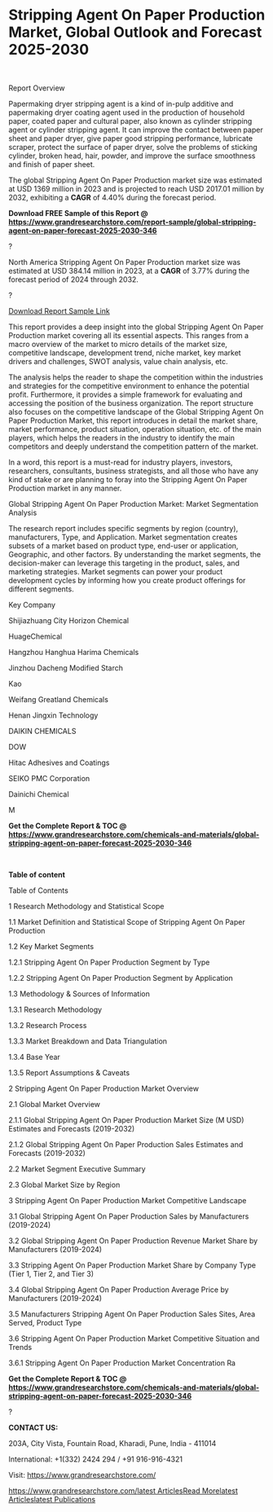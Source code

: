 <h1>Stripping Agent On Paper Production Market, Global Outlook and Forecast 2025-2030</h1><br/><p>Report Overview</p>
 
 
 
 <p>Papermaking dryer stripping agent is a kind of in-pulp additive and papermaking dryer coating agent used in the production of household paper, coated paper and cultural paper, also known as cylinder stripping agent or cylinder stripping agent. It can improve the contact between paper sheet and paper dryer, give paper good stripping performance, lubricate scraper, protect the surface of paper dryer, solve the problems of sticking cylinder, broken head, hair, powder, and improve the surface smoothness and finish of paper sheet.</p>
 
 
 
 <p>The global Stripping Agent On Paper Production market size was estimated at USD 1369 million in 2023 and is projected to reach USD 2017.01 million by 2032, exhibiting a <strong>CAGR</strong> of 4.40% during the forecast period.</p>
 
 
 
 <div><b>Download FREE Sample of this Report @ <a href="https://www.grandresearchstore.com/report-sample/global-stripping-agent-on-paper-forecast-2025-2030-346">https://www.grandresearchstore.com/report-sample/global-stripping-agent-on-paper-forecast-2025-2030-346</a></b></div>
 
 
 
 <p>? </p>
 
 
 
 <p>North America Stripping Agent On Paper Production market size was estimated at USD 384.14 million in 2023, at a <strong>CAGR</strong> of 3.77% during the forecast period of 2024 through 2032.</p>
 
 
 
 <p>? </p>
 
 
 
 <p><a href="https://www.grandresearchstore.com/mr-admin/report-sample/global-stripping-agent-on-paper-forecast-2025-2030-346">Download Report Sample Link</a></p>
 
 
 
 <p>This report provides a deep insight into the global Stripping Agent On Paper Production market covering all its essential aspects. This ranges from a macro overview of the market to micro details of the market size, competitive landscape, development trend, niche market, key market drivers and challenges, SWOT analysis, value chain analysis, etc.</p>
 
 
 
 <p>The analysis helps the reader to shape the competition within the industries and strategies for the competitive environment to enhance the potential profit. Furthermore, it provides a simple framework for evaluating and accessing the position of the business organization. The report structure also focuses on the competitive landscape of the Global Stripping Agent On Paper Production Market, this report introduces in detail the market share, market performance, product situation, operation situation, etc. of the main players, which helps the readers in the industry to identify the main competitors and deeply understand the competition pattern of the market.</p>
 
 
 
 <p>In a word, this report is a must-read for industry players, investors, researchers, consultants, business strategists, and all those who have any kind of stake or are planning to foray into the Stripping Agent On Paper Production market in any manner.</p>
 
 
 
 <p>Global Stripping Agent On Paper Production Market: Market Segmentation Analysis</p>
 
 
 
 <p>The research report includes specific segments by region (country), manufacturers, Type, and Application. Market segmentation creates subsets of a market based on product type, end-user or application, Geographic, and other factors. By understanding the market segments, the decision-maker can leverage this targeting in the product, sales, and marketing strategies. Market segments can power your product development cycles by informing how you create product offerings for different segments.</p>
 
 
 
 <p>Key Company</p>
 
 
 
 <p>Shijiazhuang City Horizon Chemical</p>
 
 
 
 <p>HuageChemical</p>
 
 
 
 <p>Hangzhou Hanghua Harima Chemicals</p>
 
 
 
 <p>Jinzhou Dacheng Modified Starch</p>
 
 
 
 <p>Kao</p>
 
 
 
 <p>Weifang Greatland Chemicals</p>
 
 
 
 <p>Henan Jingxin Technology</p>
 
 
 
 <p>DAIKIN CHEMICALS</p>
 
 
 
 <p>DOW</p>
 
 
 
 <p>Hitac Adhesives and Coatings</p>
 
 
 
 <p>SEIKO PMC Corporation</p>
 
 
 
 <p>Dainichi Chemical</p>
 
 
 
 <p>M</p>
 
 
 
 <div><b>Get the Complete Report & TOC @ <a href="https://www.grandresearchstore.com/chemicals-and-materials/global-stripping-agent-on-paper-forecast-2025-2030-346">https://www.grandresearchstore.com/chemicals-and-materials/global-stripping-agent-on-paper-forecast-2025-2030-346</a></b></div>
 
 
 
 <p><br />
 
 <b>Table of content</b></p>
 
 
 
 <p>Table of Contents<br />
 
 1 Research Methodology and Statistical Scope<br />
 
 1.1 Market Definition and Statistical Scope of Stripping Agent On Paper Production<br />
 
 1.2 Key Market Segments<br />
 
 1.2.1 Stripping Agent On Paper Production Segment by Type<br />
 
 1.2.2 Stripping Agent On Paper Production Segment by Application<br />
 
 1.3 Methodology & Sources of Information<br />
 
 1.3.1 Research Methodology<br />
 
 1.3.2 Research Process<br />
 
 1.3.3 Market Breakdown and Data Triangulation<br />
 
 1.3.4 Base Year<br />
 
 1.3.5 Report Assumptions & Caveats<br />
 
 2 Stripping Agent On Paper Production Market Overview<br />
 
 2.1 Global Market Overview<br />
 
 2.1.1 Global Stripping Agent On Paper Production Market Size (M USD) Estimates and Forecasts (2019-2032)<br />
 
 2.1.2 Global Stripping Agent On Paper Production Sales Estimates and Forecasts (2019-2032)<br />
 
 2.2 Market Segment Executive Summary<br />
 
 2.3 Global Market Size by Region<br />
 
 3 Stripping Agent On Paper Production Market Competitive Landscape<br />
 
 3.1 Global Stripping Agent On Paper Production Sales by Manufacturers (2019-2024)<br />
 
 3.2 Global Stripping Agent On Paper Production Revenue Market Share by Manufacturers (2019-2024)<br />
 
 3.3 Stripping Agent On Paper Production Market Share by Company Type (Tier 1, Tier 2, and Tier 3)<br />
 
 3.4 Global Stripping Agent On Paper Production Average Price by Manufacturers (2019-2024)<br />
 
 3.5 Manufacturers Stripping Agent On Paper Production Sales Sites, Area Served, Product Type<br />
 
 3.6 Stripping Agent On Paper Production Market Competitive Situation and Trends<br />
 
 3.6.1 Stripping Agent On Paper Production Market Concentration Ra</p>
 
 
 
 <div><b>Get the Complete Report & TOC @ <a href="https://www.grandresearchstore.com/chemicals-and-materials/global-stripping-agent-on-paper-forecast-2025-2030-346">https://www.grandresearchstore.com/chemicals-and-materials/global-stripping-agent-on-paper-forecast-2025-2030-346</a></b></div>
 
 
 
 <p>? </p>
 
 
 
 <p><b>CONTACT US:</b><br />
 
 203A, City Vista, Fountain Road, Kharadi, Pune, India - 411014<br />
 
 International: +1(332) 2424 294 / +91 916-916-4321<br />
 
 Visit: <a href="https://www.grandresearchstore.com/">https://www.grandresearchstore.com/</a><br />
 
 <a href="https://gyeongbokgung.com">https://www.grandresearchstore.com/</a><a href="https://hallyeomaritime.com">latest Articles</a><a href="https://jingwansa.com">Read More</a><a href="https://nguoiviet.jp/">latest Articles</a><a href="https://www.intelmarketresearch.com/">latest Publications</a></p>